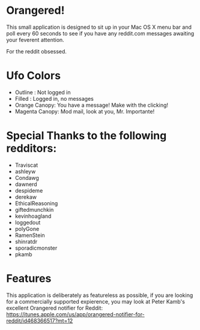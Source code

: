 
# Orangered!

This small application is designed to sit up in your Mac OS X menu bar and poll every 60 seconds to see if you have any reddit.com messages awaiting your feverent attention. 

For the reddit obsessed.

# Ufo Colors

 * Outline : Not logged in
 * Filled : Logged in, no messages
 * Orange Canopy: You have a message! Make with the clicking!
 * Magenta Canopy: Mod mail, look at you, Mr. Importante!


# Special Thanks to the following redditors:
 * Traviscat
 * ashleyw
 * Condawg
 * dawnerd
 * despideme
 * derekaw
 * EthicalReasoning
 * giftedmunchkin
 * kevinhoagland
 * loggedout 
 * polyGone
 * RamenStein
 * shinratdr
 * sporadicmonster
 * pkamb

# Features

This application is deliberately as featureless as possible, if you are looking for a commercially supported expierence, you may look at Peter Kamb's excellent Orangered notifier for Reddit: https://itunes.apple.com/us/app/orangered-notifier-for-reddit/id468366517?mt=12



